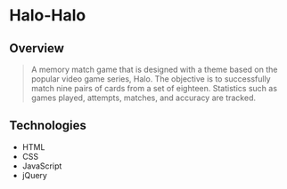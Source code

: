 # Halo-Halo

## Overview

> A memory match game that is designed with a theme based on the popular video game series, Halo. The objective is to successfully match nine pairs of cards from a set of eighteen. Statistics such as games played, attempts, matches, and accuracy are tracked.


## Technologies

- HTML
- CSS
- JavaScript
- jQuery
